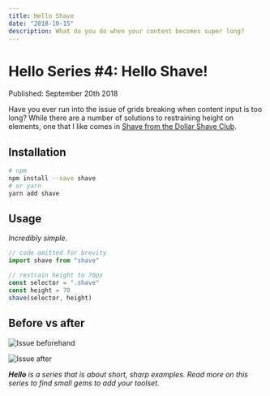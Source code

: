 ```yaml
---
title: Hello Shave
date: "2018-10-15"
description: What do you do when your content becomes super long?
---
```


# Hello Series #4: Hello Shave!

Published: September 20th 2018

Have you ever run into the issue of grids breaking when content input is too long? While there are a number of solutions to restraining height on elements, one that I like comes in [Shave from the Dollar Shave Club](https://github.com/dollarshaveclub/shave).

## Installation

```bash
# npm
npm install --save shave
# or yarn
yarn add shave
```

## Usage

_Incredibly simple_.

```javascript
// code omitted for brevity
import shave from "shave"

// restrain height to 70px
const selector = ".shave"
const height = 70
shave(selector, height)
```

## Before vs after

![Issue beforehand](https://res.cloudinary.com/gitgoodclub/image/upload/v1537397946/xbcnkdybmc2npdn1zldi.png "Broken grids")

![Issue after](https://res.cloudinary.com/gitgoodclub/image/upload/v1537397999/wvn8ekrm0czo9qvxvv93.png "Fixed grids")

_**Hello** is a series that is about short, sharp examples. Read more on this series to find small gems to add your toolset._

